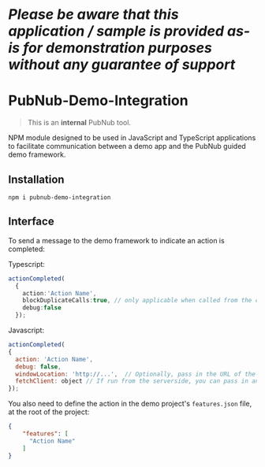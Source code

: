 *Please be aware that this application / sample is provided as-is for demonstration purposes without any guarantee of support*
=========================================================

# PubNub-Demo-Integration

> This is an **internal** PubNub tool.

NPM module designed to be used in JavaScript and TypeScript applications to facilitate communication between a demo app and the PubNub guided demo framework.

## Installation

`npm i pubnub-demo-integration`

## Interface

To send a message to the demo framework to indicate an action is completed:

Typescript:

```typescript
actionCompleted(
  {
    action:'Action Name', 
    blockDuplicateCalls:true, // only applicable when called from the clientside
    debug:false
  });
```

Javascript:

```javascript
actionCompleted(
{
  action: 'Action Name',
  debug: false,
  windowLocation: 'http://...',  // Optionally, pass in the URL of the current page so the identifier can be determined from the query string
  fetchClient: object // If run from the serverside, you can pass in an HTTP client for the module to use.  Clientside will use fetch()
});
```

You also need to define the action in the demo project's `features.json` file, at the root of the project:

```json
{
    "features": [
      "Action Name"
    ]
}
```

